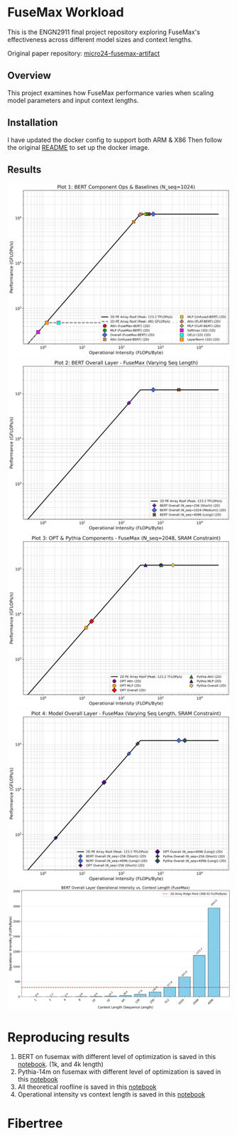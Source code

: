 # FuseMax Workload

This is the ENGN2911 final project repository exploring FuseMax's effectiveness across different model sizes and context lengths.

Original paper repository: [micro24-fusemax-artifact](https://github.com/FPSG-UIUC/micro24-fusemax-artifact/tree/main)

## Overview

This project examines how FuseMax performance varies when scaling model parameters and input context lengths.

## Installation 
I have updated the docker config to support both ARM & X86 
Then follow the original [README](./FUSEMAXREADME.md) to set up the docker image.

## Results
![roofline1](workspace/notebooks/roofline_plots/roofline_plot_1_bert_baselines.jpeg)
![roofline2](workspace/notebooks/roofline_plots/roofline_plot_2_bert_varying_seq.jpeg)
![roofline3](workspace/notebooks/roofline_plots/roofline_plot_3_opt_pythia_components.jpeg)
![roofline4](workspace/notebooks/roofline_plots/roofline_plot_4_overall_comparison.jpeg)
![computeintensity](workspace/notebooks/oi_plots/bert_overall_oi_vs_context.jpeg)


# Reproducing results
1. BERT on fusemax with different level of optimization is saved in this [notebook](workspace/notebooks/figs.ipynb). (1k, and 4k length)
2. Pythia-14m on fusemax with different level of optimization is saved in this [notebook](workspace/notebooks/pythia.ipynb)
3. All theoretical roofline is saved in this [notebook](workspace/notebooks/theoreticalroofline.ipynb)
4. Operational intensity vs context length is saved in this [notebook](workspace/notebooks/workloadprogress.ipynb)



# Fibertree